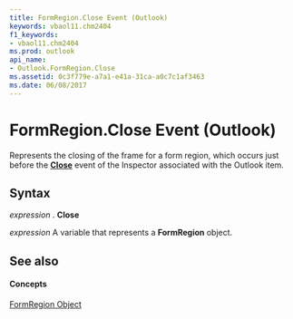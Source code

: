 ```yaml
---
title: FormRegion.Close Event (Outlook)
keywords: vbaol11.chm2404
f1_keywords:
- vbaol11.chm2404
ms.prod: outlook
api_name:
- Outlook.FormRegion.Close
ms.assetid: 0c3f779e-a7a1-e41a-31ca-a0c7c1af3463
ms.date: 06/08/2017
---
```



# FormRegion.Close Event (Outlook)

Represents the closing of the frame for a form region, which occurs just before the  **[Close](inspector-close-event-outlook.md)** event of the Inspector associated with the Outlook item.


## Syntax

 _expression_ . **Close**

 _expression_ A variable that represents a **FormRegion** object.


## See also


#### Concepts


[FormRegion Object](formregion-object-outlook.md)

